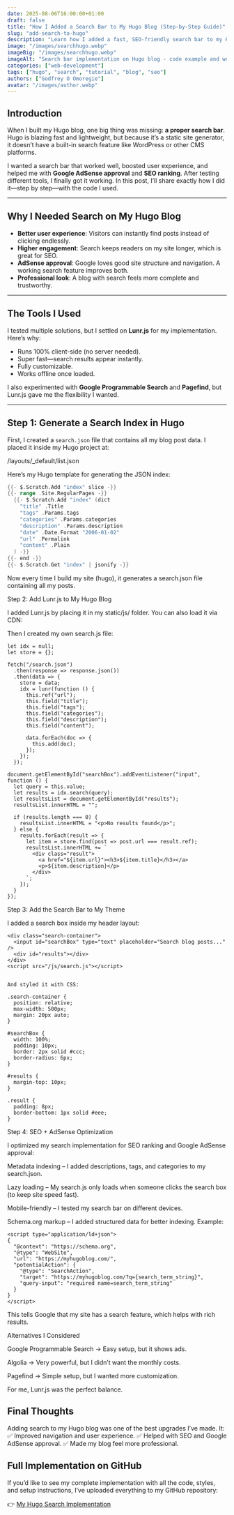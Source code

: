```yaml
---
date: 2025-08-06T16:00:00+01:00
draft: false
title: "How I Added a Search Bar to My Hugo Blog (Step-by-Step Guide)"
slug: "add-search-to-hugo"
description: "Learn how I added a fast, SEO-friendly search bar to my Hugo blog using Lunr.js and other tools. Includes code snippets, optimization tips, and SEO strategies."
image: "/images/searchhugo.webp"
imageBig: "/images/searchhugo.webp" 
imageAlt: "Search bar implementation on Hugo blog - code example and workflow"
categories: ["web-development"]
tags: ["hugo", "search", "tutorial", "blog", "seo"]
authors: ["Godfrey O Omoregie"]
avatar: "/images/author.webp"
---
```


## Introduction

When I built my Hugo blog, one big thing was missing: **a proper search bar**. Hugo is blazing fast and lightweight, but because it’s a static site generator, it doesn’t have a built-in search feature like WordPress or other CMS platforms.  

I wanted a search bar that worked well, boosted user experience, and helped me with **Google AdSense approval** and **SEO ranking**. After testing different tools, I finally got it working. In this post, I’ll share exactly how I did it—step by step—with the code I used.

---

## Why I Needed Search on My Hugo Blog

- **Better user experience**: Visitors can instantly find posts instead of clicking endlessly.  
- **Higher engagement**: Search keeps readers on my site longer, which is great for SEO.  
- **AdSense approval**: Google loves good site structure and navigation. A working search feature improves both.  
- **Professional look**: A blog with search feels more complete and trustworthy.  

---

## The Tools I Used

I tested multiple solutions, but I settled on **Lunr.js** for my implementation. Here’s why:

- Runs 100% client-side (no server needed).  
- Super fast—search results appear instantly.  
- Fully customizable.  
- Works offline once loaded.  

I also experimented with **Google Programmable Search** and **Pagefind**, but Lunr.js gave me the flexibility I wanted.

---

## Step 1: Generate a Search Index in Hugo

First, I created a `search.json` file that contains all my blog post data. I placed it inside my Hugo project at:

/layouts/_default/list.json


Here’s my Hugo template for generating the JSON index:

```go
{{- $.Scratch.Add "index" slice -}}
{{- range .Site.RegularPages -}}
  {{- $.Scratch.Add "index" (dict 
    "title" .Title
    "tags" .Params.tags
    "categories" .Params.categories
    "description" .Params.description
    "date" .Date.Format "2006-01-02"
    "url" .Permalink
    "content" .Plain
  ) -}}
{{- end -}}
{{- $.Scratch.Get "index" | jsonify -}}
```

Now every time I build my site (hugo), it generates a search.json file containing all my posts.

Step 2: Add Lunr.js to My Hugo Blog

I added Lunr.js by placing it in my static/js/ folder. You can also load it via CDN:

<script src="https://cdn.jsdelivr.net/npm/lunr/lunr.min.js"></script>


Then I created my own search.js file:

```
let idx = null;
let store = {};

fetch("/search.json")
  .then(response => response.json())
  .then(data => {
    store = data;
    idx = lunr(function () {
      this.ref("url");
      this.field("title");
      this.field("tags");
      this.field("categories");
      this.field("description");
      this.field("content");

      data.forEach(doc => {
        this.add(doc);
      });
    });
  });

document.getElementById("searchBox").addEventListener("input", function () {
  let query = this.value;
  let results = idx.search(query);
  let resultsList = document.getElementById("results");
  resultsList.innerHTML = "";

  if (results.length === 0) {
    resultsList.innerHTML = "<p>No results found</p>";
  } else {
    results.forEach(result => {
      let item = store.find(post => post.url === result.ref);
      resultsList.innerHTML += `
        <div class="result">
          <a href="${item.url}"><h3>${item.title}</h3></a>
          <p>${item.description}</p>
        </div>
      `;
    });
  }
});
```

Step 3: Add the Search Bar to My Theme

I added a search box inside my header layout:

```
<div class="search-container">
  <input id="searchBox" type="text" placeholder="Search blog posts..." />
  <div id="results"></div>
</div>
<script src="/js/search.js"></script>


And styled it with CSS:

.search-container {
  position: relative;
  max-width: 500px;
  margin: 20px auto;
}

#searchBox {
  width: 100%;
  padding: 10px;
  border: 2px solid #ccc;
  border-radius: 6px;
}

#results {
  margin-top: 10px;
}

.result {
  padding: 8px;
  border-bottom: 1px solid #eee;
}
```

Step 4: SEO + AdSense Optimization

I optimized my search implementation for SEO ranking and Google AdSense approval:

Metadata indexing – I added descriptions, tags, and categories to my search.json.

Lazy loading – My search.js only loads when someone clicks the search box (to keep site speed fast).

Mobile-friendly – I tested my search bar on different devices.

Schema.org markup – I added structured data for better indexing. Example:

```
<script type="application/ld+json">
{
  "@context": "https://schema.org",
  "@type": "WebSite",
  "url": "https://myhugoblog.com/",
  "potentialAction": {
    "@type": "SearchAction",
    "target": "https://myhugoblog.com/?q={search_term_string}",
    "query-input": "required name=search_term_string"
  }
}
</script>
```

This tells Google that my site has a search feature, which helps with rich results.

Alternatives I Considered

Google Programmable Search → Easy setup, but it shows ads.

Algolia → Very powerful, but I didn’t want the monthly costs.

Pagefind → Simple setup, but I wanted more customization.

For me, Lunr.js was the perfect balance.

## Final Thoughts

Adding search to my Hugo blog was one of the best upgrades I’ve made. It:
✅ Improved navigation and user experience.
✅ Helped with SEO and Google AdSense approval.
✅ Made my blog feel more professional.


## Full Implementation on GitHub

If you’d like to see my complete implementation with all the code, styles, and setup instructions, I’ve uploaded everything to my GitHub repository:  

👉 [My Hugo Search Implementation](https://github.com/gootec82/my-blog-hugo)